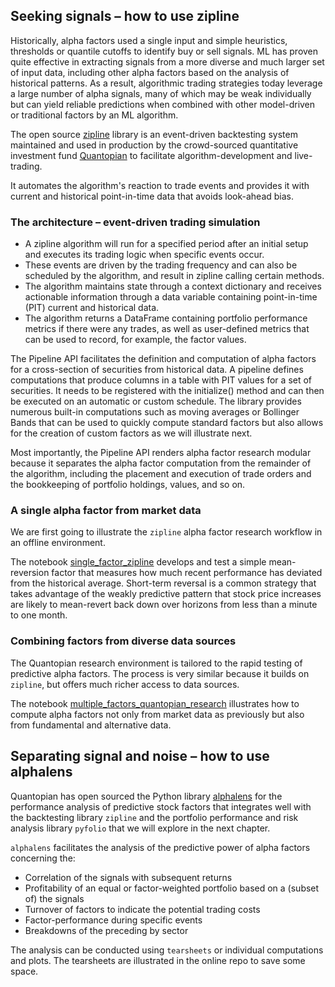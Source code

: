 ## Seeking signals – how to use zipline

Historically, alpha factors used a single input and simple heuristics, thresholds or quantile cutoffs to identify buy or sell signals. ML has proven quite effective in extracting signals from a more diverse and much larger set of input data, including other alpha factors based on the analysis of historical patterns. As a result, algorithmic trading strategies today leverage a large number of alpha signals, many of which may be weak individually but can yield reliable predictions when combined with other model-driven or traditional factors by an ML algorithm.

The open source [zipline](http://www.zipline.io/index.html) library is an event-driven backtesting system maintained and used in production by the crowd-sourced quantitative investment fund [Quantopian](https://www.quantopian.com/) to facilitate algorithm-development and live-trading. 

It automates the algorithm's reaction to trade events and provides it with current and historical point-in-time data that avoids look-ahead bias.

### The architecture – event-driven trading simulation

- A zipline algorithm will run for a specified period after an initial setup and executes its trading logic when specific events occur. 
- These events are driven by the trading frequency and can also be scheduled by the algorithm, and result in zipline calling certain methods. 
- The algorithm maintains state through a context dictionary and receives actionable information through a data variable containing point-in-time (PIT) current and historical data. 
- The algorithm returns a DataFrame containing portfolio performance metrics if there were any trades, as well as user-defined metrics that can be used to record, for example, the factor values.

The Pipeline API facilitates the definition and computation of alpha factors for a cross-section of securities from historical data. A pipeline defines computations that produce columns in a table with PIT values for a set of securities. It needs to be registered with the initialize() method and can then be executed on an automatic or custom schedule. The library provides numerous built-in computations such as moving averages or Bollinger Bands that can be used to quickly compute standard factors but also allows for the creation of custom factors as we will illustrate next. 

Most importantly, the Pipeline API renders alpha factor research modular because it separates the alpha factor computation from the remainder of the algorithm, including the placement and execution of trade orders and the bookkeeping of portfolio holdings, values, and so on.

### A single alpha factor from market data

We are first going to illustrate the `zipline` alpha factor research workflow in an offline environment. 

The notebook [single_factor_zipline](01_single_factor_zipline.ipynb) develops and test a simple mean-reversion factor that measures how much recent performance has deviated from the historical average. Short-term reversal is a common strategy that takes advantage of the weakly predictive pattern that stock price increases are likely to mean-revert back down over horizons from less than a minute to one month.

### Combining factors from diverse data sources

The Quantopian research environment is tailored to the rapid testing of predictive alpha factors. The process is very similar because it builds on `zipline`, but offers much richer access to data sources. 

The notebook [multiple_factors_quantopian_research](02_multiple_factors_quantopian_research.ipynb) illustrates how to compute alpha factors not only from market data as previously but also from fundamental and alternative data.

## Separating signal and noise – how to use alphalens

Quantopian has open sourced the Python library [alphalens](https://github.com/quantopian/alphalens) for the performance analysis of predictive stock factors that integrates well with the backtesting library `zipline` and the portfolio performance and risk analysis library `pyfolio` that we will explore in the next chapter.

`alphalens` facilitates the analysis of the predictive power of alpha factors concerning the:
- Correlation of the signals with subsequent returns
- Profitability of an equal or factor-weighted portfolio based on a (subset of) the signals
- Turnover of factors to indicate the potential trading costs
- Factor-performance during specific events
- Breakdowns of the preceding by sector

The analysis can be conducted using `tearsheets` or individual computations and plots. The tearsheets are illustrated in the online repo to save some space.





 
